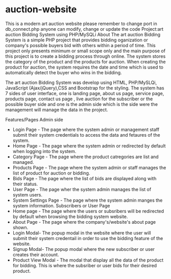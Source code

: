 # auction-website
This is a modern art auction website
please remember to change port in db_connect.php 
anyone can modify, change or update the code
Project:art auction Bidding System using PHP/MySQLi 
About
The art auction Bidding System is a simple PHP project that provides bidding oganization or company's possible buyers bid with others within a period of time. This project only presents minimum or small scope only and the main purpose of this project is to create a bidding process through online. The system stores the category of the product and the products for auction. When creating the product for auction, the system requires the date and time which is used to automatically detect the buyer who wins in the bidding. 

The art auction Bidding System was develop using HTML, PHP/MySLQi, JavaScript (Ajax/jQuery),CSS and Bootstrap for the styling. The system has 7 sides of user interface, one is    landing page, about us page, service page, products page, contact us page , live auction for the subscriber or the possible buyer side and one is the admin side which is the side were the management will manage the data in the project.

Features/Pages
Admin side
- Login Page - 
    The page where the system admin or management staff submit their system credentials to access the data and fetaures of the system.
- Home Page -
    The page where the system admin or redirected by default when logging into the system.
- Category Page -
    The page where the product catregories are list and managed.
- Products Page -
    The page where the system admin or staff manages the list of product for auction or bidding.
- Bids Page -
    The page where the list of bids are displayed along with their status.
- User Page - 
    The page wher the system admin manages the list of system users.
- System Settings Page -
    The page where the system admin manges the system information.
Subscribers or User Page
- Home page - 
    The page where the users or subsribers will be redirected by default when browsing the bidding system website.
- About Page -
    The page where the company's/website's about page shown.
- Login Modal-
    The popup modal in the website where the user will submit their system credentail in order to use the  bidding feature of the website.
- Signup Modal-
    The popup modal where the new subscriber or user creates their account.
- Product View Modal -
    The modal that display all the data of the product for bidding. This is where the subsriber or user bids for their desired product.
